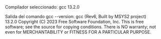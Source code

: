 Compilador seleccionado: gcc 13.2.0

Salida del comando gcc --version:
gcc (Rev6, Built by MSYS2 project) 13.2.0
Copyright (C) 2023 Free Software Foundation, Inc.
This is free software; see the source for copying conditions.  There is NO
warranty; not even for MERCHANTABILITY or FITNESS FOR A PARTICULAR PURPOSE.